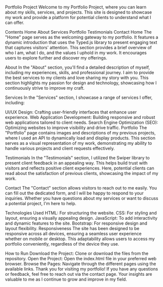 Portfolio Project
Welcome to my Portfolio Project, where you can learn about my skills, services, and projects. This site is designed to showcase my work and provide a platform for potential clients to understand what I can offer.

Contents
Home
About
Services
Portfolio
Testimonials
Contact
Home
The "Home" page serves as the welcoming gateway to my portfolio. It features a dynamic introduction that uses the Typed.js library to present engaging text that captures visitors' attention. This section provides a brief overview of who I am, what I do, and the values I uphold in my work. It encourages users to explore further and discover my offerings.

About
In the "About" section, you'll find a detailed description of myself, including my experiences, skills, and professional journey. I aim to provide the best services to my clients and love sharing my story with you. This section highlights my passion for design and technology, showcasing how I continuously strive to improve my craft.

Services
In the "Services" section, I showcase a range of services I offer, including:

UI/UX Design: Crafting user-friendly interfaces that enhance user experience.
Web Application Development: Building responsive and robust web applications tailored to client needs.
Search Engine Optimization (SEO): Optimizing websites to improve visibility and drive traffic.
Portfolio
The "Portfolio" page contains images and descriptions of my previous projects, where I used an API to dynamically load and display products. This section serves as a visual representation of my work, demonstrating my ability to handle various projects and client requests effectively.

Testimonials
In the "Testimonials" section, I utilized the Swiper library to present client feedback in an appealing way. This helps build trust with visitors and reflects positive client experiences. Here, potential clients can read about the satisfaction of previous clients, showcasing the impact of my work.

Contact
The "Contact" section allows visitors to reach out to me easily. You can fill out the dedicated form, and I will be happy to respond to your inquiries. Whether you have questions about my services or want to discuss a potential project, I'm here to help.

Technologies Used
HTML: For structuring the website.
CSS: For styling and layout, ensuring a visually appealing design.
JavaScript: To add interactivity and dynamic features to the site.
Bootstrap: For responsive design and layout flexibility.
Responsiveness
The site has been designed to be responsive across all devices, ensuring a seamless user experience whether on mobile or desktop. This adaptability allows users to access my portfolio conveniently, regardless of the device they use.

How to Run
Download the Project: Clone or download the files from the repository.
Open the Project: Open the index.html file in your preferred web browser.
Browse the Pages: Navigate through the different pages using the available links.
Thank you for visiting my portfolio! If you have any questions or feedback, feel free to reach out via the contact page. Your insights are valuable to me as I continue to grow and improve in my field.
